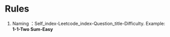 # Rules

1. Naming ：Self_index-Leetcode_index-Question_title-Difficulty. Example: **1-1-Two Sum-Easy**
